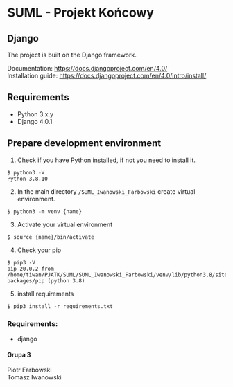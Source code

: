 # SUML - Projekt Końcowy

## Django
The project is built on the Django framework.

Documentation: https://docs.djangoproject.com/en/4.0/  
Installation guide: https://docs.djangoproject.com/en/4.0/intro/install/

## Requirements
* Python 3.x.y
* Django 4.0.1

## Prepare development environment
1. Check if you have Python installed, if not you need to install it.  
```
$ python3 -V
Python 3.8.10
```
2. In the main directory `/SUML_Iwanowski_Farbowski` create virtual environment.  
```
$ python3 -m venv {name}
```
3. Activate your virtual environment  
```
$ source {name}/bin/activate
```
4. Check your pip  
```
$ pip3 -V
pip 20.0.2 from /home/tiwan/PJATK/SUML/SUML_Iwanowski_Farbowski/venv/lib/python3.8/site-packages/pip (python 3.8)
```
5. install requirements
```
$ pip3 install -r requirements.txt
```

### Requirements:
* django  

#### Grupa 3
Piotr Farbowski  
Tomasz Iwanowski